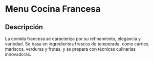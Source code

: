 #  Menu Cocina Francesa

## Descripción

La comida francesa se caracteriza por su refinamiento, elegancia y variedad. Se basa en ingredientes frescos de temporada, como carnes, mariscos, verduras y frutas, y se prepara con técnicas culinarias innovadoras. 
